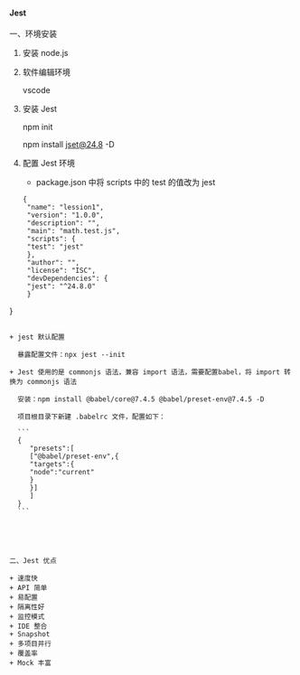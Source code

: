 #### Jest

一、环境安装

1. 安装 node.js 

2. 软件编辑环境

   vscode 

3. 安装 Jest 

   npm init 

   npm install jset@24.8 -D

4. 配置 Jest 环境

   + package.json 中将 scripts 中的 test 的值改为 jest
   
   ```
   {
    "name": "lession1",
    "version": "1.0.0",
    "description": "",
    "main": "math.test.js",
    "scripts": {
    "test": "jest"
    },
    "author": "",
    "license": "ISC",
    "devDependencies": {
    "jest": "^24.8.0"
    }
}
   ```
   
   + jest 默认配置
   
     暴露配置文件：npx jest --init
   
   + Jest 使用的是 commonjs 语法，兼容 import 语法，需要配置babel，将 import 转换为 commonjs 语法
   
     安装：npm install @babel/core@7.4.5 @babel/preset-env@7.4.5 -D
   
     项目根目录下新建 .babelrc 文件，配置如下：
   
     ```
     {
     	"presets":[
     	["@babel/preset-env",{
     	"targets":{
     	"node":"current"
     	}
     	}]
     	]
     }
     ```
   
     



二、Jest 优点

+ 速度快
+ API 简单
+ 易配置
+ 隔离性好
+ 监控模式
+ IDE 整合
+ Snapshot 
+ 多项目并行
+ 覆盖率
+ Mock 丰富